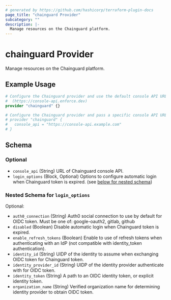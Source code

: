 ```yaml
---
# generated by https://github.com/hashicorp/terraform-plugin-docs
page_title: "chainguard Provider"
subcategory: ""
description: |-
  Manage resources on the Chainguard platform.
---
```


# chainguard Provider

Manage resources on the Chainguard platform.

## Example Usage

```terraform
# Configure the Chainguard provider and use the default console API URL
#  (https://console-api.enforce.dev)
provider "chainguard" {}

# Configure the Chainguard provider and pass a specific console API URL.
# provider "chainguard" {
#   console_api = "https://console-api.example.com"
# }
```

<!-- schema generated by tfplugindocs -->
## Schema

### Optional

- `console_api` (String) URL of Chainguard console API.
- `login_options` (Block, Optional) Options to configure automatic login when Chainguard token is expired. (see [below for nested schema](#nestedblock--login_options))

<a id="nestedblock--login_options"></a>
### Nested Schema for `login_options`

Optional:

- `auth0_connection` (String) Auth0 social connection to use by default for OIDC token. Must be one of: google-oauth2, gitlab, github
- `disabled` (Boolean) Disable automatic login when Chainguard token is expired.
- `enable_refresh_tokens` (Boolean) Enable to use of refresh tokens when authenticating with an IdP (not compatible with identity_token authentication).
- `identity_id` (String) UIDP of the identity to assume when exchanging OIDC token for Chainguard token.
- `identity_provider_id` (String) UIDP of the identity provider authenticate with for OIDC token.
- `identity_token` (String) A path to an OIDC identity token, or explicit identity token.
- `organization_name` (String) Verified organization name for determining identity provider to obtain OIDC token.
